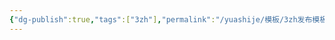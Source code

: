 ```yaml
---
{"dg-publish":true,"tags":["3zh"],"permalink":"/yuashije/模板/3zh发布模板/","dgPassFrontmatter":true,"noteIcon":""}
---
```


